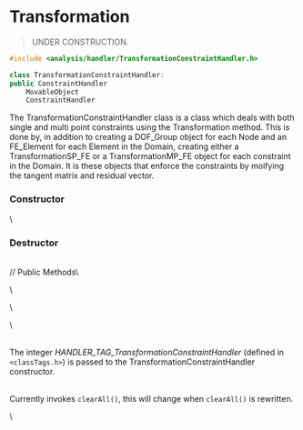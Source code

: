 # Transformation

>UNDER CONSTRUCTION.

```cpp
#include <analysis/handler/TransformationConstraintHandler.h>

class TransformationConstraintHandler: 
public ConstraintHandler
    MovableObject
    ConstraintHandler
```


The TransformationConstraintHandler class is a class which deals with
both single and multi point constraints using the Transformation method.
This is done by, in addition to creating a DOF_Group object for each
Node and an FE_Element for each Element in the Domain, creating either a
TransformationSP_FE or a TransformationMP_FE object for each constraint
in the Domain. It is these objects that enforce the constraints by
moifying the tangent matrix and residual vector.

### Constructor

\
### Destructor

\
// Public Methods\

\

\

\

\
The integer *HANDLER_TAG_TransformationConstraintHandler* (defined in
 `<classTags.h>`) is passed to the TransformationConstraintHandler
constructor.


\
Currently invokes `clearAll()`, this will change when `clearAll()` is
rewritten.

\
